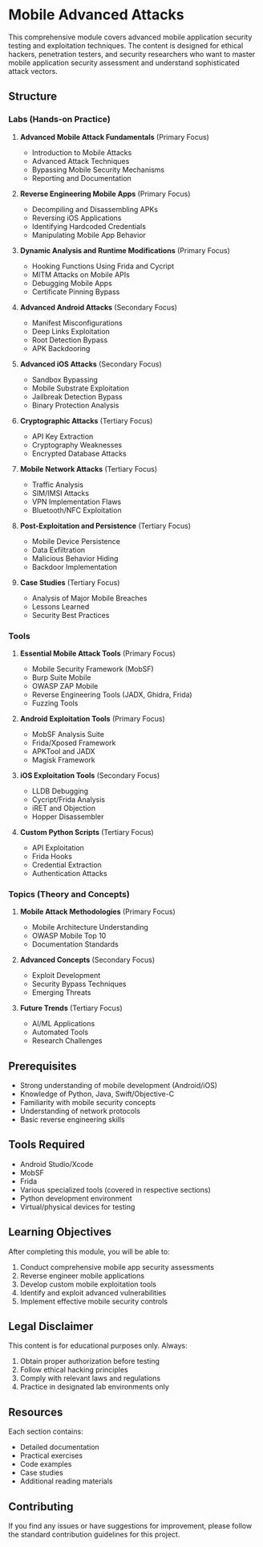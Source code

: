# Mobile Advanced Attacks

This comprehensive module covers advanced mobile application security testing and exploitation techniques. The content is designed for ethical hackers, penetration testers, and security researchers who want to master mobile application security assessment and understand sophisticated attack vectors.

## Structure

### Labs (Hands-on Practice)

1. **Advanced Mobile Attack Fundamentals** (Primary Focus)
   - Introduction to Mobile Attacks
   - Advanced Attack Techniques
   - Bypassing Mobile Security Mechanisms
   - Reporting and Documentation

2. **Reverse Engineering Mobile Apps** (Primary Focus)
   - Decompiling and Disassembling APKs
   - Reversing iOS Applications
   - Identifying Hardcoded Credentials
   - Manipulating Mobile App Behavior

3. **Dynamic Analysis and Runtime Modifications** (Primary Focus)
   - Hooking Functions Using Frida and Cycript
   - MITM Attacks on Mobile APIs
   - Debugging Mobile Apps
   - Certificate Pinning Bypass

4. **Advanced Android Attacks** (Secondary Focus)
   - Manifest Misconfigurations
   - Deep Links Exploitation
   - Root Detection Bypass
   - APK Backdooring

5. **Advanced iOS Attacks** (Secondary Focus)
   - Sandbox Bypassing
   - Mobile Substrate Exploitation
   - Jailbreak Detection Bypass
   - Binary Protection Analysis

6. **Cryptographic Attacks** (Tertiary Focus)
   - API Key Extraction
   - Cryptography Weaknesses
   - Encrypted Database Attacks

7. **Mobile Network Attacks** (Tertiary Focus)
   - Traffic Analysis
   - SIM/IMSI Attacks
   - VPN Implementation Flaws
   - Bluetooth/NFC Exploitation

8. **Post-Exploitation and Persistence** (Tertiary Focus)
   - Mobile Device Persistence
   - Data Exfiltration
   - Malicious Behavior Hiding
   - Backdoor Implementation

9. **Case Studies** (Tertiary Focus)
   - Analysis of Major Mobile Breaches
   - Lessons Learned
   - Security Best Practices

### Tools

1. **Essential Mobile Attack Tools** (Primary Focus)
   - Mobile Security Framework (MobSF)
   - Burp Suite Mobile
   - OWASP ZAP Mobile
   - Reverse Engineering Tools (JADX, Ghidra, Frida)
   - Fuzzing Tools

2. **Android Exploitation Tools** (Primary Focus)
   - MobSF Analysis Suite
   - Frida/Xposed Framework
   - APKTool and JADX
   - Magisk Framework

3. **iOS Exploitation Tools** (Secondary Focus)
   - LLDB Debugging
   - Cycript/Frida Analysis
   - iRET and Objection
   - Hopper Disassembler

4. **Custom Python Scripts** (Tertiary Focus)
   - API Exploitation
   - Frida Hooks
   - Credential Extraction
   - Authentication Attacks

### Topics (Theory and Concepts)

1. **Mobile Attack Methodologies** (Primary Focus)
   - Mobile Architecture Understanding
   - OWASP Mobile Top 10
   - Documentation Standards

2. **Advanced Concepts** (Secondary Focus)
   - Exploit Development
   - Security Bypass Techniques
   - Emerging Threats

3. **Future Trends** (Tertiary Focus)
   - AI/ML Applications
   - Automated Tools
   - Research Challenges

## Prerequisites

- Strong understanding of mobile development (Android/iOS)
- Knowledge of Python, Java, Swift/Objective-C
- Familiarity with mobile security concepts
- Understanding of network protocols
- Basic reverse engineering skills

## Tools Required

- Android Studio/Xcode
- MobSF
- Frida
- Various specialized tools (covered in respective sections)
- Python development environment
- Virtual/physical devices for testing

## Learning Objectives

After completing this module, you will be able to:

1. Conduct comprehensive mobile app security assessments
2. Reverse engineer mobile applications
3. Develop custom mobile exploitation tools
4. Identify and exploit advanced vulnerabilities
5. Implement effective mobile security controls

## Legal Disclaimer

This content is for educational purposes only. Always:
1. Obtain proper authorization before testing
2. Follow ethical hacking principles
3. Comply with relevant laws and regulations
4. Practice in designated lab environments only

## Resources

Each section contains:
- Detailed documentation
- Practical exercises
- Code examples
- Case studies
- Additional reading materials

## Contributing

If you find any issues or have suggestions for improvement, please follow the standard contribution guidelines for this project.
